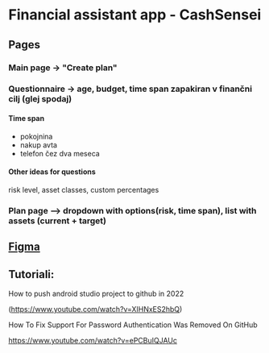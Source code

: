 # Financial assistant app - CashSensei

## Pages
### Main page -> "Create plan"

### Questionnaire -> age, budget, time span zapakiran v finančni cilj (glej spodaj)
#### Time span
- pokojnina
- nakup avta
- telefon čez dva meseca

#### Other ideas for questions
risk level, asset classes, custom percentages

### Plan page —> dropdown with options(risk, time span), list with assets (current + target)

## [Figma](https://www.figma.com/file/R1OqUWKKdN9H1ydhyqyGeF/Finance-Era%3A-Financial-Management-Mobile-App-(Community)?type=design&node-id=0-1&mode=design&t=JQ6s5jMKwHiMR6w2-0)
## Tutoriali:
How to push android studio project to github in 2022

(https://www.youtube.com/watch?v=XIHNxES2hbQ)

How To Fix Support For Password Authentication Was Removed On GitHub

https://www.youtube.com/watch?v=ePCBuIQJAUc
